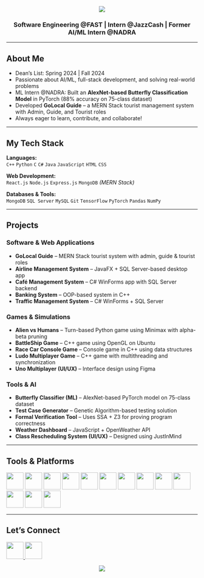 <p align="center">
  <img src="https://capsule-render.vercel.app/api?type=waving&text=Hi!%20I'm%20Hafsa%20Suleman&height=100&section=header&textColor=ffeaa7&fontSize=30" />
</p>

<h3 align="center">Software Engineering @FAST | Intern @JazzCash | Former AI/ML Intern @NADRA</h3>

---

## About Me

- Dean’s List: Spring 2024 | Fall 2024
- Passionate about AI/ML, full-stack development, and solving real-world problems  
- ML Intern @NADRA: Built an **AlexNet-based Butterfly Classification Model** in PyTorch (88% accuracy on 75-class dataset)  
- Developed **GoLocal Guide** – a MERN Stack tourist management system with Admin, Guide, and Tourist roles  
- Always eager to learn, contribute, and collaborate!

---

## My Tech Stack

**Languages:**  
`C++` `Python` `C` `C#` `Java` `JavaScript` `HTML` `CSS`

**Web Development:**  
`React.js` `Node.js` `Express.js` `MongoDB` *(MERN Stack)*

**Databases & Tools:**  
`MongoDB` `SQL Server` `MySQL` `Git` `TensorFlow` `PyTorch` `Pandas` `NumPy`

---

## Projects

### Software & Web Applications
- **GoLocal Guide** – MERN Stack tourist system with admin, guide & tourist roles  
- **Airline Management System** – JavaFX + SQL Server-based desktop app  
- **Café Management System** – C# WinForms app with SQL Server backend  
- **Banking System** – OOP-based system in C++  
- **Traffic Management System** – C# WinForms + SQL Server  

### Games & Simulations
- **Alien vs Humans** – Turn-based Python game using Minimax with alpha-beta pruning  
- **BattleShip Game** – C++ game using OpenGL on Ubuntu  
- **Race Car Console Game** – Console game in C++ using data structures  
- **Ludo Multiplayer Game** – C++ game with multithreading and synchronization  
- **Uno Multiplayer (UI/UX)** – Interface design using Figma  

### Tools & AI
- **Butterfly Classifier (ML)** – AlexNet-based PyTorch model on 75-class dataset  
- **Test Case Generator** – Genetic Algorithm-based testing solution  
- **Formal Verification Tool** – Uses SSA + Z3 for proving program correctness  
- **Weather Dashboard** – JavaScript + OpenWeather API  
- **Class Rescheduling System (UI/UX)** – Designed using JustInMind  
---

## Tools & Platforms

<p align="left">
  <img src="https://cdn.jsdelivr.net/gh/devicons/devicon/icons/vscode/vscode-original.svg" width="45" height="45"/>
  <img src="https://cdn.jsdelivr.net/gh/devicons/devicon/icons/python/python-original.svg" width="45" height="45"/>
  <img src="https://cdn.jsdelivr.net/gh/devicons/devicon/icons/c/c-original.svg" width="45" height="45"/>
  <img src="https://cdn.jsdelivr.net/gh/devicons/devicon/icons/cplusplus/cplusplus-original.svg" width="45" height="45"/>
  <img src="https://cdn.jsdelivr.net/gh/devicons/devicon/icons/javascript/javascript-original.svg" width="45" height="45"/>
  <img src="https://cdn.jsdelivr.net/gh/devicons/devicon/icons/react/react-original.svg" width="45" height="45"/>
  <img src="https://cdn.jsdelivr.net/gh/devicons/devicon/icons/html5/html5-original.svg" width="45" height="45"/>
  <img src="https://cdn.jsdelivr.net/gh/devicons/devicon/icons/bootstrap/bootstrap-original.svg" width="45" height="45"/>
  <img src="https://cdn.jsdelivr.net/gh/devicons/devicon/icons/css3/css3-original.svg" width="45" height="45"/>
  <img src="https://cdn.jsdelivr.net/gh/devicons/devicon/icons/mongodb/mongodb-original.svg" width="45" height="45"/>
  <img src="https://cdn.jsdelivr.net/gh/devicons/devicon/icons/mysql/mysql-original.svg" width="45" height="45"/>
  <img src="https://cdn.jsdelivr.net/gh/devicons/devicon/icons/nodejs/nodejs-original.svg" width="45" height="45"/>
  <img src="https://cdn.jsdelivr.net/gh/devicons/devicon/icons/docker/docker-original.svg" width="45" height="45"/>
</p>

---

## Let’s Connect

<p>
  <a href="https://www.linkedin.com/in/hafsa-suleman/">
    <img height="45" src="https://user-images.githubusercontent.com/46517096/166973395-19676cd8-f8ec-4abf-83ff-da8243505b82.png"/>
  </a>
  <a href="mailto:hafsasuleman3@gmail.com">
    <img height="45" src="https://user-images.githubusercontent.com/46517096/166972883-f5f1d88c-0246-4374-88ac-ded0f2cf0699.png"/>
  </a>
</p>

<p align="center">
  <img src="https://capsule-render.vercel.app/api?type=waving&color=gradient&height=100&section=footer"/>
</p>
